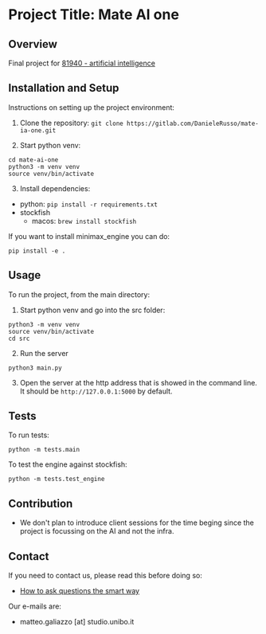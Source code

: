 # Project Title: Mate AI one

## Overview
Final project for [81940 - artificial intelligence](https://www.unibo.it/it/studiare/dottorati-master-specializzazioni-e-altra-formazione/insegnamenti/insegnamento/2024/479022)

## Installation and Setup
Instructions on setting up the project environment:
1. Clone the repository: 
```git clone https://gitlab.com/DanieleRusso/mate-ia-one.git```

2. Start python venv: 
```
cd mate-ai-one
python3 -m venv venv
source venv/bin/activate
```

3. Install dependencies: 
- python: `pip install -r requirements.txt`
- stockfish
  - macos: `brew install stockfish`

If you want to install minimax_engine you can do:
```
pip install -e .
```

<!-- ## Data
Describe the data used in this project:
- **Raw Data**: Location and description of the raw data.
- **Processed Data**: How the raw data is processed/transformed. -->

## Usage
To run the project, from the main directory:

1. Start python venv and go into the src folder:
```
python3 -m venv venv
source venv/bin/activate
cd src
```

2. Run the server
```
python3 main.py
```

3. Open the server at the http address that is showed in the command line. It should be `http://127.0.0.1:5000` by default.

## Tests
To run tests:
```
python -m tests.main
```

To test the engine against stockfish:
```
python -m tests.test_engine
```
<!-- ## Structure
- `/data`: Contains raw and processed data.
- `/src`: Source code for the project.
  - `/scripts`: Individual scripts or modules.
  - `/notebooks`: Jupyter notebooks or similar.
- `/tests`: Test cases for your application.
- `/docs`: Additional documentation in text format (e.g., LaTeX or Word).
- `/public`: Folder where GitLab pages will write static website. 
- `index.html`: Documentation in rich format (e.g., HTML, Markdown, JavaScript), will populate `public`.
-->

## Contribution
- We don't plan to introduce client sessions for the time beging since the project is focussing on the AI and not the infra.

## Contact
If you need to contact us, please read this before doing so:
- [How to ask questions the smart way](http://www.catb.org/~esr/faqs/smart-questions.html)

Our e-mails are:
- matteo.galiazzo \[at] studio.unibo.it
